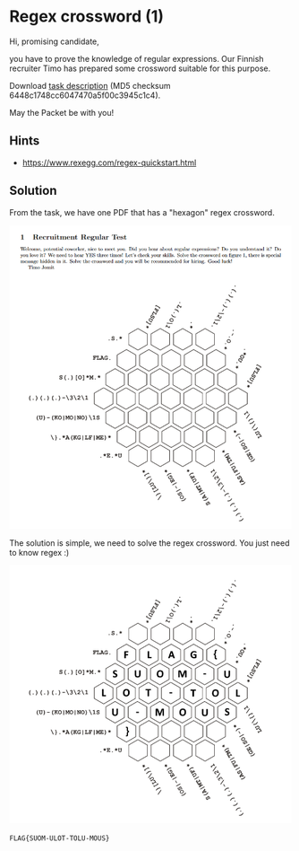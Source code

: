 # Regex crossword (1)

Hi, promising candidate,

you have to prove the knowledge of regular expressions. Our Finnish recruiter Timo has prepared some crossword suitable for this purpose.

Download [task description](https://owncloud.cesnet.cz/index.php/s/ODNoiM6g74pK73L) (MD5 checksum 6448c1748cc6047470a5f00c3945c1c4).

May the Packet be with you!

## Hints

- https://www.rexegg.com/regex-quickstart.html

## Solution

From the task, we have one PDF that has a "hexagon" regex crossword.

![regex crossword](regex-crossword.png)

The solution is simple, we need to solve the regex crossword. You just need to know regex &#8203;:)

![regex crossword solved](regex-crossword-solved.png)

`FLAG{SUOM-ULOT-TOLU-MOUS}`
